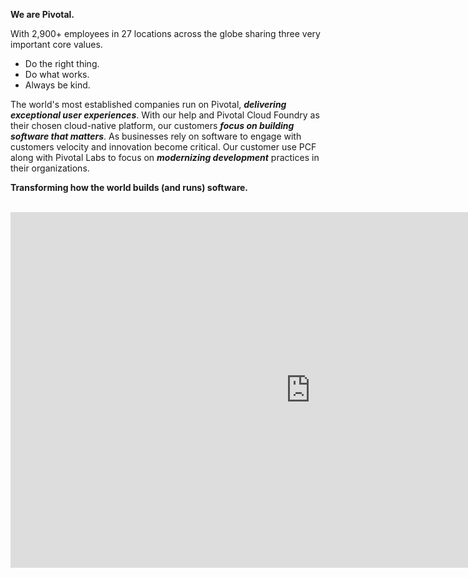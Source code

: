 **We are Pivotal.**

With 2,900+ employees in 27 locations across the globe sharing three very important core values.

- Do the right thing.
- Do what works.
- Always be kind.

The world's most established companies run on Pivotal, _**delivering exceptional user experiences**_. With our help and Pivotal Cloud Foundry as their chosen cloud-native platform, our customers _**focus on building software that matters**_. As businesses rely on software to engage with customers velocity and innovation become critical. Our customer use PCF along with Pivotal Labs to focus on _**modernizing development**_ practices in their organizations.

**Transforming how the world builds (and runs) software.**
<br>
<br>

<iframe src="https://docs.google.com/presentation/d/e/2PACX-1vTXmPKOXVGqgAo5Tv8zhkjDZsgJsJ9AgpPe5_Ff_osjcP6_QmN_WTy2i0OUD685hrD0equ2TMGopove/embed?start=false&loop=false&delayms=3000" frameborder="0" width="960" height="569" allowfullscreen="true" mozallowfullscreen="true" webkitallowfullscreen="true"></iframe>
